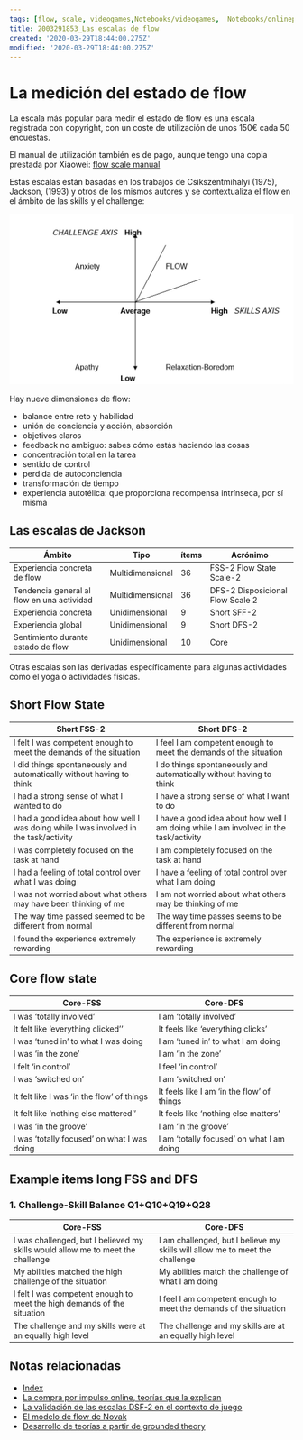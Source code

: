 ```yaml
---
tags: [flow, scale, videogames,Notebooks/videogames,  Notebooks/onlinepurchase, s-o-r]
title: 2003291853_Las escalas de flow
created: '2020-03-29T18:44:00.275Z'
modified: '2020-03-29T18:44:00.275Z'
---
```


# La medición del estado de flow

La escala más popular para medir el estado de flow es una escala registrada con copyright, con un coste de utilización de unos 150€ cada 50 encuestas.

El manual de utilización también es de pago, aunque tengo una copia prestada por Xiaowei: [flow scale manual](2003291853_flow_manual.pdf)

Estas escalas están basadas en los trabajos de Csikszentmihalyi (1975), Jackson, (1993) y otros de los mismos autores y se contextualiza el flow en el ámbito de las skills y el challenge:

![flow](2003291853_escala_de_flow.jpg)

Hay nueve dimensiones de flow:

- balance entre reto y habilidad
- unión de conciencia y acción, absorción
- objetivos claros
- feedback no ambiguo: sabes cómo estás haciendo las cosas
- concentración total en la tarea
- sentido de control
- perdida de autoconciencia
- transformación de tiempo
- experiencia autotélica: que proporciona recompensa intrínseca, por sí misma

## Las escalas de Jackson

|Ámbito                                      | Tipo            | ítems    | Acrónimo                                 |
|--------------------------------------------|-----------------|----------|------------------------------------------|
|Experiencia concreta de flow                |Multidimensional |   36     |  FSS-2  Flow State Scale-2               |
|Tendencia general al flow en una actividad  |Multidimensional |   36     |  DFS-2  Disposicional Flow Scale 2       |
|Experiencia concreta                        |Unidimensional   |    9     |  Short  SFF-2                            |
|Experiencia global                          |Unidimensional   |    9     |  Short  DFS-2                            |
|Sentimiento durante estado de flow          |Unidimensional   |   10     |  Core                                    |

Otras escalas son las derivadas específicamente para algunas actividades como el yoga o actividades físicas.

## Short Flow State

| Short FSS-2                                                          | Short DFS-2                                                        |
|----------------------------------------------------------------------|--------------------------------------------------------------------|
| I felt I was competent enough to meet the demands of the situation   |I feel I am competent enough to meet the demands of the situation   |
| I did things spontaneously and automatically without having to think |I do things spontaneously and automatically without having to think |
|I had a strong sense of what I wanted to do                           |I have a strong sense of what I want to do                          |
|I had a good idea about how well I was doing while I was involved in the task/activity | I have a good idea about how well I am doing while I am involved in the task/activity |
|I was completely focused on the task at hand                          |  I am completely focused on the task at hand                       |
|I had a feeling of total control over what I was doing                | I have a feeling of total control over what I am doing             |
|I was not worried about what others may have been thinking of me      | I am not worried about what others may be thinking of me           |
|The way time passed seemed to be different from normal                | The way time passes seems to be different from normal              |
| I found the experience extremely rewarding                           | The experience is extremely rewarding                              |

## Core flow state

| Core-FSS                                      | Core-DFS                                                |
|-----------------------------------------------|---------------------------------------------------------|
|I was ‘totally involved’                       | I am ‘totally involved’                                 |
| It felt like ‘everything clicked’’            | It feels like ‘everything clicks’                       |
| I was ‘tuned in’ to what I was doing          | I am ‘tuned in’ to what I am doing                      |
| I was ‘in the zone’                           | I am ‘in the zone’                                      |
| I felt ‘in control’                           | I feel ‘in control’                                     |
| I was ‘switched on’                           | I am ‘switched on’                                      |
| It felt like I was ‘in the flow’ of things    | It feels like I am ‘in the flow’ of things              |
| It felt like ‘nothing else mattered’’         | It feels like ‘nothing else matters’                    |
|  I was ‘in the groove’                        | I am ‘in the groove’                                    |
| I was ‘totally focused’ on what I was doing   | I am ‘totally focused’ on what I am doing               |

## Example items long FSS and DFS

### 1. Challenge-Skill Balance  Q1+Q10+Q19+Q28
| Core-FSS                                                                        | Core-DFS                                           |
|---------------------------------------------------------------------------------|----------------------------------------------------|
| I was challenged, but I believed my skills would allow me to meet the challenge | I am challenged, but I believe my skills will allow me to meet the challenge            |
| My abilities matched the high challenge of the situation                        |  My abilities match the challenge of what I am doing               |
| I felt I was competent enough to meet the high demands of the situation         |  I feel I am competent enough to meet the demands of the situation |
| The challenge and my skills were at an equally high level                       |  The challenge and my skills are at an equally high level          |


## Notas relacionadas

- [Index](_2003101705_index.md)
- [La compra por impulso online, teorías que la explican](2003190944_compra_por_impulso_online.md)
- [La validación de las escalas DSF-2 en el contexto de juego](2003311902_validacion_dSF2.md)
- [El modelo de flow de Novak](2004010934_modelonovak_flow.md)
- [Desarrollo de teorías a partir de grounded theory](2003191208_creacion_modelo_grounded_theory.md)




